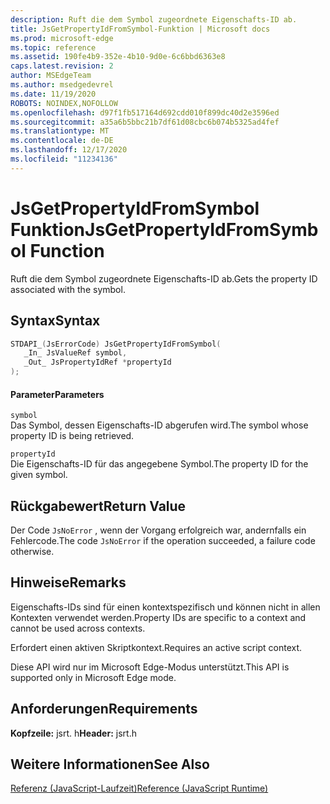 ```yaml
---
description: Ruft die dem Symbol zugeordnete Eigenschafts-ID ab.
title: JsGetPropertyIdFromSymbol-Funktion | Microsoft docs
ms.prod: microsoft-edge
ms.topic: reference
ms.assetid: 190fe4b9-352e-4b10-9d0e-6c6bbd6363e8
caps.latest.revision: 2
author: MSEdgeTeam
ms.author: msedgedevrel
ms.date: 11/19/2020
ROBOTS: NOINDEX,NOFOLLOW
ms.openlocfilehash: d97f1fb517164d692cdd010f899dc40d2e3596ed
ms.sourcegitcommit: a35a6b5bbc21b7df61d08cbc6b074b5325ad4fef
ms.translationtype: MT
ms.contentlocale: de-DE
ms.lasthandoff: 12/17/2020
ms.locfileid: "11234136"
---
```

# <span data-ttu-id="85044-103">JsGetPropertyIdFromSymbol Funktion</span><span class="sxs-lookup"><span data-stu-id="85044-103">JsGetPropertyIdFromSymbol Function</span></span>

<span data-ttu-id="85044-104">Ruft die dem Symbol zugeordnete Eigenschafts-ID ab.</span><span class="sxs-lookup"><span data-stu-id="85044-104">Gets the property ID associated with the symbol.</span></span>  
  
## <span data-ttu-id="85044-105">Syntax</span><span class="sxs-lookup"><span data-stu-id="85044-105">Syntax</span></span>  
  
```cpp  
STDAPI_(JsErrorCode) JsGetPropertyIdFromSymbol(  
   _In_ JsValueRef symbol,  
   _Out_ JsPropertyIdRef *propertyId  
);  
```  
  
#### <span data-ttu-id="85044-106">Parameter</span><span class="sxs-lookup"><span data-stu-id="85044-106">Parameters</span></span>  
 `symbol`  
 <span data-ttu-id="85044-107">Das Symbol, dessen Eigenschafts-ID abgerufen wird.</span><span class="sxs-lookup"><span data-stu-id="85044-107">The symbol whose property ID is being retrieved.</span></span>  
  
 `propertyId`  
 <span data-ttu-id="85044-108">Die Eigenschafts-ID für das angegebene Symbol.</span><span class="sxs-lookup"><span data-stu-id="85044-108">The property ID for the given symbol.</span></span>  
  
## <span data-ttu-id="85044-109">Rückgabewert</span><span class="sxs-lookup"><span data-stu-id="85044-109">Return Value</span></span>  
 <span data-ttu-id="85044-110">Der Code `JsNoError` , wenn der Vorgang erfolgreich war, andernfalls ein Fehlercode.</span><span class="sxs-lookup"><span data-stu-id="85044-110">The code `JsNoError` if the operation succeeded, a failure code otherwise.</span></span>  
  
## <span data-ttu-id="85044-111">Hinweise</span><span class="sxs-lookup"><span data-stu-id="85044-111">Remarks</span></span>  
 <span data-ttu-id="85044-112">Eigenschafts-IDs sind für einen kontextspezifisch und können nicht in allen Kontexten verwendet werden.</span><span class="sxs-lookup"><span data-stu-id="85044-112">Property IDs are specific to a context and cannot be used across contexts.</span></span>  
  
 <span data-ttu-id="85044-113">Erfordert einen aktiven Skriptkontext.</span><span class="sxs-lookup"><span data-stu-id="85044-113">Requires an active script context.</span></span>  
  
 <span data-ttu-id="85044-114">Diese API wird nur im Microsoft Edge-Modus unterstützt.</span><span class="sxs-lookup"><span data-stu-id="85044-114">This API is supported only in Microsoft Edge mode.</span></span>  
  
## <span data-ttu-id="85044-115">Anforderungen</span><span class="sxs-lookup"><span data-stu-id="85044-115">Requirements</span></span>  
 <span data-ttu-id="85044-116">**Kopfzeile:** jsrt. h</span><span class="sxs-lookup"><span data-stu-id="85044-116">**Header:** jsrt.h</span></span>  
  
## <span data-ttu-id="85044-117">Weitere Informationen</span><span class="sxs-lookup"><span data-stu-id="85044-117">See Also</span></span>  
 [<span data-ttu-id="85044-118">Referenz (JavaScript-Laufzeit)</span><span class="sxs-lookup"><span data-stu-id="85044-118">Reference (JavaScript Runtime)</span></span>](../chakra-hosting/reference-javascript-runtime.md)
